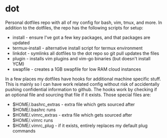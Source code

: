 # dot

Personal dotfiles repo with all of my config for bash, vim, tmux, and more. In
addition to the dotfiles, the repo has the following scripts for setup:

* install - ensure I've got a few key packages, and that packages are updated
* termux-install - alternative install script for termux environment
* linkdot - symlinks all dotfiles to the dot repo so git pull updates the files
* plugin - installs vim plugins and vim-go binaries (but doesn't install YCM)
* swapfile - creates a 1GB swapfile for low RAM cloud instances

In a few places my dotfiles have hooks for additional machine specific stuff.
This is mainly so I can have work related config without risk of accidentally
pushing confidential information to github. The hooks work by checking if an
optional file and sourcing that file if it exists. Those special files are:

* $HOME/.bashrc_extras - extra file which gets sourced after $HOME/.bashrc runs
* $HOME/.vimrc_extras - extra file which gets sourced after $HOME/.vimrc runs
* $HOME/.vimrc_plug - if it exists, entirely replaces my default plug commands
